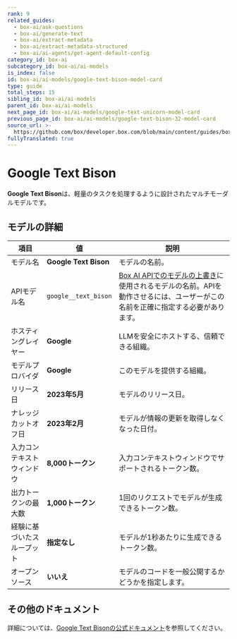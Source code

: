 ```yaml
---
rank: 9
related_guides:
  - box-ai/ask-questions
  - box-ai/generate-text
  - box-ai/extract-metadata
  - box-ai/extract-metadata-structured
  - box-ai/ai-agents/get-agent-default-config
category_id: box-ai
subcategory_id: box-ai/ai-models
is_index: false
id: box-ai/ai-models/google-text-bison-model-card
type: guide
total_steps: 15
sibling_id: box-ai/ai-models
parent_id: box-ai/ai-models
next_page_id: box-ai/ai-models/google-text-unicorn-model-card
previous_page_id: box-ai/ai-models/google-text-bison-32-model-card
source_url: >-
  https://github.com/box/developer.box.com/blob/main/content/guides/box-ai/ai-models/google-text-bison-model-card.md
fullyTranslated: true
---
```

# Google Text Bison

**Google Text Bison**は、軽量のタスクを処理するように設計されたマルチモーダルモデルです。

## モデルの詳細

| 項目            | 値                     | 説明                                                                                 |
| ------------- | --------------------- | ---------------------------------------------------------------------------------- |
| モデル名          | **Google Text Bison** | モデルの名前。                                                                            |
| APIモデル名       | `google__text_bison`  | [Box AI APIでのモデルの上書き][overrides]に使用されるモデルの名前。APIを動作させるには、ユーザーがこの名前を正確に指定する必要があります。 |
| ホスティングレイヤー    | **Google**            | LLMを安全にホストする、信頼できる組織。                                                              |
| モデルプロバイダ      | **Google**            | このモデルを提供する組織。                                                                      |
| リリース日         | **2023年5月**           | モデルのリリース日。                                                                         |
| ナレッジカットオフ日    | **2023年2月**           | モデルが情報の更新を取得しなくなった日付。                                                              |
| 入力コンテキストウィンドウ | **8,000トークン**         | 入力コンテキストウィンドウでサポートされるトークン数。                                                        |
| 出力トークンの最大数    | **1,000トークン**         | 1回のリクエストでモデルが生成できるトークン数。                                                           |
| 経験に基づいたスループット | **指定なし**              | モデルが1秒あたりに生成できるトークン数。                                                              |
| オープンソース       | **いいえ**               | モデルのコードを一般公開するかどうかを指定します。                                                          |

## その他のドキュメント

詳細については、[Google Text Bisonの公式ドキュメント][vertex-text-models]を参照してください。

[vertex-text-models]: https://cloud.google.com/vertex-ai/generative-ai/docs/model-reference/text

[overrides]: g://box-ai/ai-agents/overrides-tutorial
